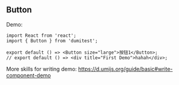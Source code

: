 ## Button

Demo:

```tsx
import React from 'react';
import { Button } from 'dumitest';

export default () => <Button size="large">按钮1</Button>;
// export default () => <div title="First Demo">hahah</div>;
```

More skills for writing demo: https://d.umijs.org/guide/basic#write-component-demo
